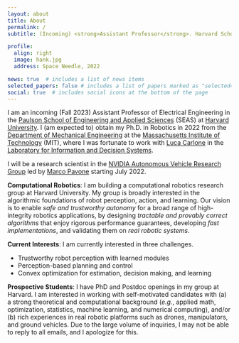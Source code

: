 ```yaml
---
layout: about
title: About
permalink: /
subtitle: (Incoming) <strong>Assistant Professor</strong>. Harvard School of Engineering and Applied Sciences.

profile:
  align: right
  image: hank.jpg
  address: Space Needle, 2022

news: true  # includes a list of news items
selected_papers: false # includes a list of papers marked as "selected={true}"
social: true  # includes social icons at the bottom of the page
---
```


I am an incoming (Fall 2023) Assistant Professor of Electrical Engineering in the [Paulson School of Engineering and Applied Sciences](https://www.seas.harvard.edu/) (SEAS) at [Harvard University](https://www.harvard.edu/). I (am expected to) obtain my Ph.D. in Robotics in 2022 from the [Department of Mechanical Engineering](https://meche.mit.edu/) at the [Massachusetts Institute of Technology](https://mit.edu/) (MIT), where I was fortunate to work with [Luca Carlone](https://lucacarlone.mit.edu/) in the [Laboratory for Information and Decision Systems](https://lids.mit.edu/). 

I will be a research scientist in the [NVIDIA Autonomous Vehicle Research Group](https://nvr-avg.github.io/) led by [Marco Pavone](https://web.stanford.edu/~pavone/) starting July 2022.

**Computational Robotics**: I am building a computational robotics research group at Harvard University. My group is broadly interested in the algorithmic foundations of robot perception, action, and learning. Our vision is to enable *safe and trustworthy autonomy* for a broad range of high-integrity robotics applications, by designing *tractable and provably correct algorithms* that enjoy rigorous performance guarantees, developing *fast implementations*, and validating them on *real robotic systems*.

**Current Interests**: I am currently interested in three challenges. 
- Trustworthy robot perception with learned modules
- Perception-based planning and control
- Convex optimization for estimation, decision making, and learning 

**Prospective Students**: I have PhD and Postdoc openings in my group at Harvard. I am interested in working with self-motivated candidates with (a) a strong theoretical and computational background (*e.g.*, applied math, optimization, statistics, machine learning, and numerical computing), and/or (b) rich experiences in real robotic platforms such as drones, manipulators, and ground vehicles. Due to the large volume of inquiries, I may not be able to reply to all emails, and I apologize for this.

